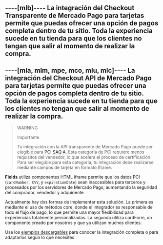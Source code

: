----[mlb]----
La integración del Checkout Transparente de Mercado Pago para tarjetas permite que puedas ofrecer una opción de pagos completa dentro de tu sitio. Toda la experiencia sucede en tu tienda para que los clientes no tengan que salir al momento de realizar la compra.
------------
----[mla, mlm, mpe, mco, mlu, mlc]----
La integración del Checkout API de Mercado Pago para tarjetas permite que puedas ofrecer una opción de pagos completa dentro de tu sitio. Toda la experiencia sucede en tu tienda para que los clientes no tengan que salir al momento de realizar la compra.
------------

> WARNING
> 
> Importante
> 
> Tu integración con la API transparente de Mercado Pago puede ser elegible para [PCI SAQ A](https://www.mercadopago[FAKER][URL][DOMAIN]/developers/es/guides/security/pci). Esta categoría de PCI requiere menos requisitos del vendedor, lo que acelera el proceso de certificación. Para ser elegible para esta categoría, tu integración debe realizarse mediante campos de tarjeta en formato Iframe.

**Fields** utiliza componentes HTML iframe permite que los datos PCI (`cardNumber`,` CVV`, y `expirationDate`) sean inaccesibles para terceros y procesados ​​por los servidores de Mercado Pago, aumentando la seguridad del comprador, vendedor y adquiriente.

Actualmente hay dos formas de implementar esta solución. La primera es mediante el uso de métodos core, donde el integrador es responsable de todo el flujo de pago, lo que permite una mayor flexibilidad para experiencias totalmente personalizadas. La segunda utiliza cardForm, un componente creado por nosotros y que ya utilizan muchos clientes.

Usa los [ejemplos descargables](#bookmark_ejemplos_descargables) para conocer la integración completa o para adaptarlos según lo que necesites.